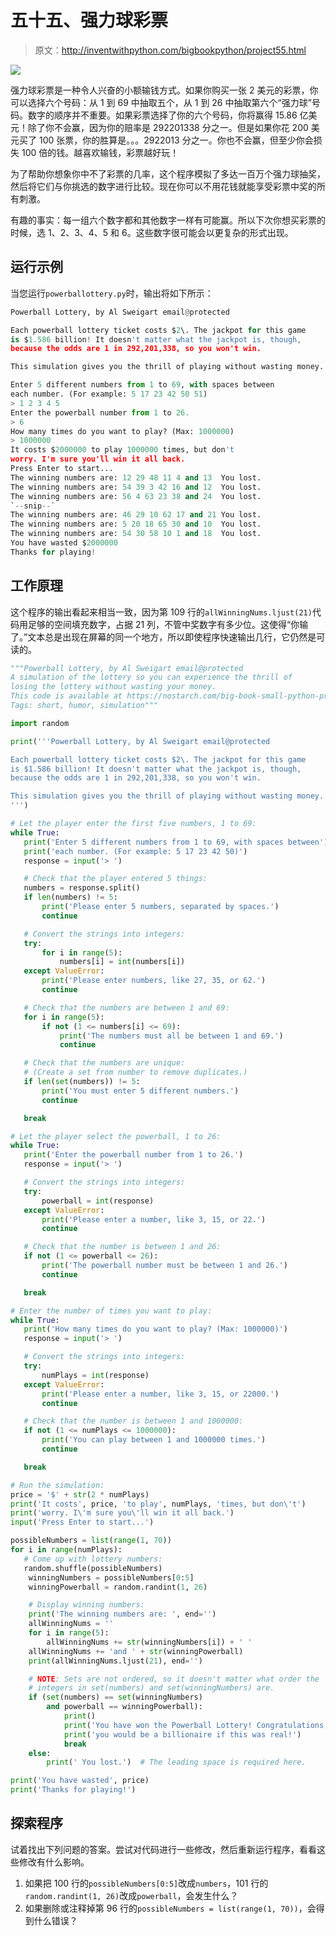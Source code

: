 # 五十五、强力球彩票

> 原文：<http://inventwithpython.com/bigbookpython/project55.html>

![](img/9d995d63aaead72cad01120081eb8f75.png)

强力球彩票是一种令人兴奋的小额输钱方式。如果你购买一张 2 美元的彩票，你可以选择六个号码：从 1 到 69 中抽取五个，从 1 到 26 中抽取第六个“强力球”号码。数字的顺序并不重要。如果彩票选择了你的六个号码，你将赢得 15.86 亿美元！除了你不会赢，因为你的赔率是 292201338 分之一。但是如果你花 200 美元买了 100 张票，你的胜算是。。。2922013 分之一。你也不会赢，但至少你会损失 100 倍的钱。越喜欢输钱，彩票越好玩！

为了帮助你想象你中不了彩票的几率，这个程序模拟了多达一百万个强力球抽奖，然后将它们与你挑选的数字进行比较。现在你可以不用花钱就能享受彩票中奖的所有刺激。

有趣的事实：每一组六个数字都和其他数字一样有可能赢。所以下次你想买彩票的时候，选 1、2、3、4、5 和 6。这些数字很可能会以更复杂的形式出现。

## 运行示例

当您运行`powerballottery.py`时，输出将如下所示：

```py
Powerball Lottery, by Al Sweigart email@protected

Each powerball lottery ticket costs $2\. The jackpot for this game
is $1.586 billion! It doesn't matter what the jackpot is, though,
because the odds are 1 in 292,201,338, so you won't win.

This simulation gives you the thrill of playing without wasting money.

Enter 5 different numbers from 1 to 69, with spaces between
each number. (For example: 5 17 23 42 50 51)
> 1 2 3 4 5
Enter the powerball number from 1 to 26.
> 6
How many times do you want to play? (Max: 1000000)
> 1000000
It costs $2000000 to play 1000000 times, but don't
worry. I'm sure you'll win it all back.
Press Enter to start...
The winning numbers are: 12 29 48 11 4 and 13  You lost.
The winning numbers are: 54 39 3 42 16 and 12  You lost.
The winning numbers are: 56 4 63 23 38 and 24  You lost.
`--snip--`
The winning numbers are: 46 29 10 62 17 and 21 You lost.
The winning numbers are: 5 20 18 65 30 and 10  You lost.
The winning numbers are: 54 30 58 10 1 and 18  You lost.
You have wasted $2000000
Thanks for playing!
```

## 工作原理

这个程序的输出看起来相当一致，因为第 109 行的`allWinningNums.ljust(21)`代码用足够的空间填充数字，占据 21 列，不管中奖数字有多少位。这使得“你输了。”文本总是出现在屏幕的同一个地方，所以即使程序快速输出几行，它仍然是可读的。

```py
"""Powerball Lottery, by Al Sweigart email@protected
A simulation of the lottery so you can experience the thrill of
losing the lottery without wasting your money.
This code is available at https://nostarch.com/big-book-small-python-programming
Tags: short, humor, simulation"""

import random

print('''Powerball Lottery, by Al Sweigart email@protected

Each powerball lottery ticket costs $2\. The jackpot for this game
is $1.586 billion! It doesn't matter what the jackpot is, though,
because the odds are 1 in 292,201,338, so you won't win.

This simulation gives you the thrill of playing without wasting money.
''')

# Let the player enter the first five numbers, 1 to 69:
while True:
   print('Enter 5 different numbers from 1 to 69, with spaces between')
   print('each number. (For example: 5 17 23 42 50)')
   response = input('> ')

   # Check that the player entered 5 things:
   numbers = response.split()
   if len(numbers) != 5:
       print('Please enter 5 numbers, separated by spaces.')
       continue

   # Convert the strings into integers:
   try:
       for i in range(5):
           numbers[i] = int(numbers[i])
   except ValueError:
       print('Please enter numbers, like 27, 35, or 62.')
       continue

   # Check that the numbers are between 1 and 69:
   for i in range(5):
       if not (1 <= numbers[i] <= 69):
           print('The numbers must all be between 1 and 69.')
           continue

   # Check that the numbers are unique:
   # (Create a set from number to remove duplicates.)
   if len(set(numbers)) != 5:
       print('You must enter 5 different numbers.')
       continue

   break

# Let the player select the powerball, 1 to 26:
while True:
   print('Enter the powerball number from 1 to 26.')
   response = input('> ')

   # Convert the strings into integers:
   try:
       powerball = int(response)
   except ValueError:
       print('Please enter a number, like 3, 15, or 22.')
       continue

   # Check that the number is between 1 and 26:
   if not (1 <= powerball <= 26):
       print('The powerball number must be between 1 and 26.')
       continue

   break

# Enter the number of times you want to play:
while True:
   print('How many times do you want to play? (Max: 1000000)')
   response = input('> ')

   # Convert the strings into integers:
   try:
       numPlays = int(response)
   except ValueError:
       print('Please enter a number, like 3, 15, or 22000.')
       continue

   # Check that the number is between 1 and 1000000:
   if not (1 <= numPlays <= 1000000):
       print('You can play between 1 and 1000000 times.')
       continue

   break

# Run the simulation:
price = '$' + str(2 * numPlays)
print('It costs', price, 'to play', numPlays, 'times, but don\'t')
print('worry. I\'m sure you\'ll win it all back.')
input('Press Enter to start...')

possibleNumbers = list(range(1, 70))
for i in range(numPlays):
   # Come up with lottery numbers:
   random.shuffle(possibleNumbers)
    winningNumbers = possibleNumbers[0:5]
    winningPowerball = random.randint(1, 26)

    # Display winning numbers:
    print('The winning numbers are: ', end='')
    allWinningNums = ''
    for i in range(5):
        allWinningNums += str(winningNumbers[i]) + ' '
    allWinningNums += 'and ' + str(winningPowerball)
    print(allWinningNums.ljust(21), end='')

    # NOTE: Sets are not ordered, so it doesn't matter what order the
    # integers in set(numbers) and set(winningNumbers) are.
    if (set(numbers) == set(winningNumbers)
        and powerball == winningPowerball):
            print()
            print('You have won the Powerball Lottery! Congratulations,')
            print('you would be a billionaire if this was real!')
            break
    else:
        print(' You lost.')  # The leading space is required here.

print('You have wasted', price)
print('Thanks for playing!') 
```

## 探索程序

试着找出下列问题的答案。尝试对代码进行一些修改，然后重新运行程序，看看这些修改有什么影响。

1.  如果把 100 行的`possibleNumbers[0:5]`改成`numbers`，101 行的`random.randint(1, 26)`改成`powerball`，会发生什么？
2.  如果删除或注释掉第 96 行的`possibleNumbers = list(range(1, 70))`，会得到什么错误？